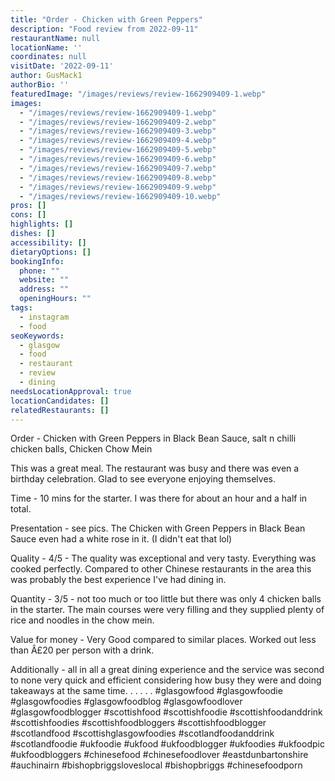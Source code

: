 ```yaml
---
title: "Order - Chicken with Green Peppers"
description: "Food review from 2022-09-11"
restaurantName: null
locationName: ''
coordinates: null
visitDate: '2022-09-11'
author: GusMack1
authorBio: ''
featuredImage: "/images/reviews/review-1662909409-1.webp"
images:
  - "/images/reviews/review-1662909409-1.webp"
  - "/images/reviews/review-1662909409-2.webp"
  - "/images/reviews/review-1662909409-3.webp"
  - "/images/reviews/review-1662909409-4.webp"
  - "/images/reviews/review-1662909409-5.webp"
  - "/images/reviews/review-1662909409-6.webp"
  - "/images/reviews/review-1662909409-7.webp"
  - "/images/reviews/review-1662909409-8.webp"
  - "/images/reviews/review-1662909409-9.webp"
  - "/images/reviews/review-1662909409-10.webp"
pros: []
cons: []
highlights: []
dishes: []
accessibility: []
dietaryOptions: []
bookingInfo:
  phone: ""
  website: ""
  address: ""
  openingHours: ""
tags:
  - instagram
  - food
seoKeywords:
  - glasgow
  - food
  - restaurant
  - review
  - dining
needsLocationApproval: true
locationCandidates: []
relatedRestaurants: []
---
```


Order - Chicken with Green Peppers
in Black Bean Sauce, salt n chilli chicken balls, Chicken Chow Mein

This was a great meal. The restaurant was busy and there was even a birthday celebration. Glad to see everyone enjoying themselves.

Time - 10 mins for the starter. I was there for about an hour and a half in total. 

Presentation - see pics. The Chicken with Green Peppers in Black Bean Sauce even had a white rose in it. (I didn't eat that lol)

Quality - 4/5 - The quality was exceptional and very tasty. Everything was cooked perfectly. Compared to other Chinese restaurants in the area this was probably the best experience I've had dining in. 

Quantity - 3/5 - not too much or too little but there was only 4 chicken balls in the starter. The main courses were very filling and they supplied plenty of rice and noodles in the chow mein. 

Value for money - Very Good compared to similar places. Worked out less than Â£20 per person with a drink. 

Additionally - all in all a great dining experience and the service was second to none very quick and efficient considering how busy they were and doing takeaways at the same time. 
.
.
.
.
.
#glasgowfood #glasgowfoodie #glasgowfoodies #glasgowfoodblog #glasgowfoodlover #glasgowfoodblogger #scottishfood #scottishfoodie #scottishfoodanddrink #scottishfoodies #scottishfoodbloggers #scottishfoodblogger #scotlandfood #scottishglasgowfoodies #scotlandfoodanddrink #scotlandfoodie #ukfoodie #ukfood #ukfoodblogger #ukfoodies #ukfoodpic #ukfoodbloggers #chinesefood #chinesefoodlover #eastdunbartonshire #auchinairn  #bishopbriggsloveslocal #bishopbriggs #chinesefoodporn